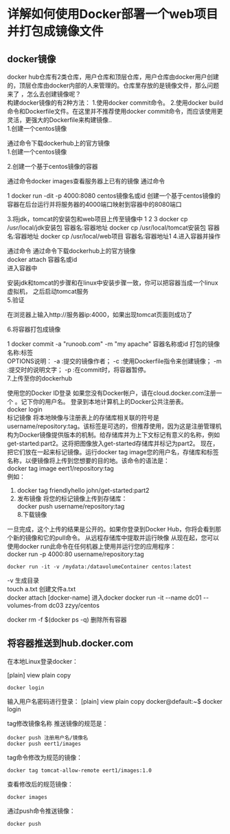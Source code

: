 # 详解如何使用Docker部署一个web项目并打包成镜像文件
## docker镜像

docker hub仓库有2类仓库，用户仓库和顶层仓库，用户仓库由docker用户创建的，顶层仓库由docker内部的人来管理的。仓库里存放的是镜像文件，那么问题来了 ，怎么去创建镜像呢？  
构建docker镜像的有2种方法：
1.使用docker commit命令。
2.使用docker build 命令和Dockerfile文件。在这里并不推荐使用docker commit命令，而应该使用更灵活，更强大的Dockerfile来构建镜像..  
1.创建一个centos镜像

通过命令下载dockerhub上的官方镜像  
1.创建一个centos镜像
  
  2.创建一个基于centos镜像的容器

通过命令docker images查看服务器上已有的镜像 
通过命令

1
docker run -dit -p 4000:8080 centos镜像名或id
创建一个基于centos镜像的容器在后台运行并将服务器的4000端口映射到容器中的8080端口

3.将jdk，tomcat的安装包和web项目上传至镜像中
1
2
3
docker cp /usr/local/jdk安装包 容器名:容器地址
docker cp /usr/local/tomcat安装包 容器名:容器地址
docker cp /usr/local/web项目 容器名:容器地址1
4.进入容器并操作

通过命令
通过命令下载dockerhub上的官方镜像  
docker attach 容器名或id  
进入容器中

安装jdk和tomcat的步骤和在linux中安装步骤一致，你可以把容器当成一个linux虚拟机， 之后启动tomcat服务  
5.验证

在浏览器上输入http://服务器ip:4000，如果出现tomcat页面则成功了

6.将容器打包成镜像

  1
docker commit -a "runoob.com" -m "my apache" 容器名称或id 打包的镜像名称:标签  
OPTIONS说明：
-a :提交的镜像作者；
-c :使用Dockerfile指令来创建镜像；
-m :提交时的说明文字；
-p :在commit时，将容器暂停。  
7.上传至你的dockerhub

使用您的Docker ID登录 
如果您没有Docker帐户，请在cloud.docker.com注册一个 。记下你的用户名。 
登录到本地计算机上的Docker公共注册表。  
docker login  
标记镜像 
将本地映像与注册表上的存储库相关联的符号是 username/repository:tag。该标签是可选的，但推荐使用，因为这是注册管理机构为Docker镜像提供版本的机制。给存储库并为上下文标记有意义的名称，例如 get-started:part2。这将把图像放入get-started存储库并标记为part2。 
现在，把它们放在一起来标记镜像。运行docker tag image您的用户名，存储库和标签名称，以便镜像将上传到您想要的目的地。该命令的语法是：  
docker tag image eert1/repository:tag  
例如：
1. docker tag friendlyhello john/get-started:part2
2. 发布镜像 
将您的标记镜像上传到存储库：  
docker push username/repository:tag  
8.下载镜像

一旦完成，这个上传的结果是公开的。如果你登录到Docker Hub，你将会看到那个新的镜像和它的pull命令。 
从远程存储库中提取并运行映像 
从现在起，您可以使用docker run此命令在任何机器上使用并运行您的应用程序：  
docker run -p 4000:80 username/repository:tag  

`docker run -it -v /mydata:/datavolumeContainer centos:latest
`  

-v 生成目录  
touch a.txt 创建文件a.txt  
docker attach [docker-name]  进入docker 
docker run -it  --name dc01 --volumes-from dc03 zzyy/centos
  
  docker rm -f $(docker ps -q)
  删除所有容器
## 将容器推送到hub.docker.com
在本地Linux登录docker：

[plain]  view plain  copy    
    
    docker login  

输入用户名密码进行登录：
[plain]  view plain  copy
docker@default:~$ docker login  

tag修改镜像名称
推送镜像的规范是：
```` 
docker push 注册用户名/镜像名 
docker push eert1/images 
````
tag命令修改为规范的镜像： 
```
docker tag tomcat-allow-remote eert1/images:1.0  
```
查看修改后的规范镜像：
    
    docker images
通过push命令推送镜像：
````
docker push